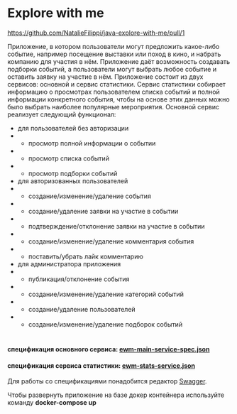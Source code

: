 # Explore with me
https://github.com/NatalieFilippi/java-explore-with-me/pull/1


Приложение, в котором пользователи могут предложить какое-либо событие, например посещение выставки или поход в кино, и набрать компанию для участия в нём. 
Приложение даёт возможность создавать подборки событий, а пользователи могут выбрать любое событие и оставить заявку на участие в нём.
Приложение состоит из двух сервисов: основной и сервис статистики. 
Сервис статистики собирает информацию о просмотрах пользователем списка событий и полной информации конкретного события, чтобы на основе этих данных можно было выбрать наиболее популярные мероприятия. 
Основной сервис реализует следующий функционал:
- для пользователей без авторизации
- - просмотр полной информации о событии
- - просмотр списка событий
- - просмотр подборки событий
- для авторизованных пользователей
- - создание/изменение/удаление события
- - создание/удаление заявки на участие в событии
- - подтверждение/отклонение заявки на участие в событии
- - создание/изменение/удаление комментария события
- - поставить/убрать лайк комментарию
- для администратора приложения
- - публикация/отклонение события
- - создание/изменение/удаление категорий событий
- - создание/удаление пользователей
- - создание/изменение/удаление подборок событий

#
#### спецификация основного сервиса: [ewm-main-service-spec.json](https://raw.githubusercontent.com/yandex-praktikum/java-explore-with-me/main/ewm-main-service-spec.json)
#### спецификация сервиса статистики: [ewm-stats-service.json](https://raw.githubusercontent.com/yandex-praktikum/java-explore-with-me/main/ewm-stats-service-spec.json)
Для работы со спецификациями понадобится редактор [Swagger](https://editor-next.swagger.io/).

Чтобы развернуть приложение на базе докер контейнера используйте команду **docker-compose up**